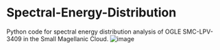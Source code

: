 # Spectral-Energy-Distribution
Python code for spectral energy distribution analysis of OGLE SMC-LPV-3409 in the Small Magellanic Cloud. 
![image](https://github.com/aadishj19/Spectral-Energy-Distribution/assets/84670503/a24e5ab0-c7ec-4e3c-8a41-173e5bd87661)

